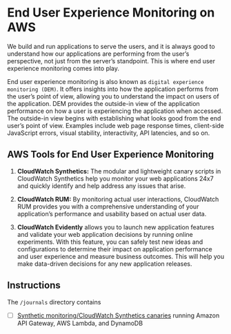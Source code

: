 # End User Experience Monitoring on AWS

We build and run applications to serve the users, and it is always good to understand how our applications are performing from the user’s perspective, not just from the server’s standpoint. This is where end user experience monitoring comes into play.

End user experience monitoring is also known as `digital experience monitoring (DEM)`. It offers insights into how the application performs from the user’s point of view, allowing you to understand the impact on users of the application. DEM provides the outside-in view of the application performance on how a user is experiencing the application when accessed. The outside-in view begins with establishing what looks good from the end user’s point of view. Examples include web page response times, client-side JavaScript errors, visual stability, interactivity, API latencies, and so on.

## AWS Tools for End User Experience Monitoring

1. **CloudWatch Synthetics:** The modular and lightweight canary scripts in CloudWatch Synthetics help you monitor your web applications 24x7 and quickly identify and help address any issues that arise.

2. **CloudWatch RUM:** By monitoring actual user interactions, CloudWatch RUM provides you with a comprehensive understanding of your application’s performance and usability based on actual user data.

3. **CloudWatch Evidently** allows you to launch new application features and validate your web application decisions by running online experiments. With this feature, you can safely test new ideas and configurations to determine their impact on application performance and user experience and measure business outcomes. This will help you make data-driven decisions for any new application releases.

## Instructions

The `/journals` directory contains

- [ ] [Synthetic monitoring/CloudWatch Synthetics canaries](journals/cloudwatch-synthetic-canaries.md) running Amazon API Gateway, AWS Lambda, and DynamoDB
